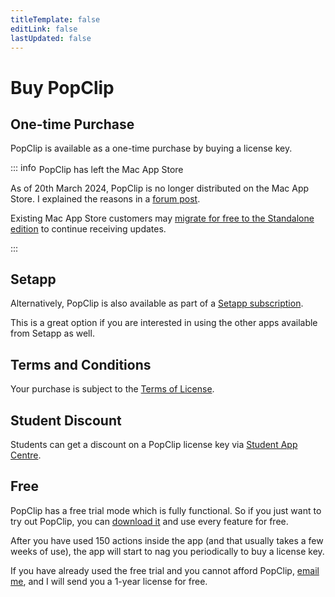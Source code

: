 ```yaml
---
titleTemplate: false
editLink: false
lastUpdated: false
---
```


<script setup>
import Buy from '/src/Buy.vue'
import Setapp from '/src/Setapp.vue'
import { AppstoreIcon } from 'vue3-simple-icons' 
</script>

# Buy PopClip

## One-time Purchase

PopClip is available as a one-time purchase by buying a license key.

<Buy />

::: info <AppstoreIcon style="fill: var(--vp-c-text-1); display: inline-block; height:16px; vertical-align: middle; margin:  0 -4px 0 -3px;" />&nbsp;PopClip has left the Mac App Store

As of 20th March 2024, PopClip is no longer distributed on the Mac App Store. I explained the reasons in a [forum post](https://forum.popclip.app/t/popclip-is-leaving-the-mac-app-store/2188).

Existing Mac App Store customers may [migrate for free to the Standalone edition](https://www.popclip.app/kb/mas) to continue receiving updates.

:::

## Setapp

Alternatively, PopClip is also available as part of a
[Setapp subscription](https://go.setapp.com/stp304?refAppId=159&refVendorId=92).

This is a great option if you are interested in using the other apps available from
Setapp as well.

<Setapp />

## Terms and Conditions

Your purchase is subject to the [Terms of License](/terms).

## Student Discount

Students can get a discount on a PopClip license key via
[Student App Centre](https://studentappcentre.com/app/popclip).

## Free

PopClip has a free trial mode which is fully functional. So if you just want to
try out PopClip, you can [download it](/download) and use every feature for
free.

After you have used 150 actions inside the app (and that usually takes a few
weeks of use), the app will start to nag you periodically to buy a license key.

If you have already used the free trial and you cannot afford PopClip,
[email me](/support), and I will send you a 1-year license for free.
